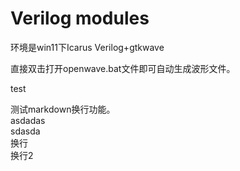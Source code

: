 # Verilog modules
环境是win11下Icarus Verilog+gtkwave

直接双击打开openwave.bat文件即可自动生成波形文件。

test

测试markdown换行功能。  
asdadas   
sdasda  
换行  
    换行2